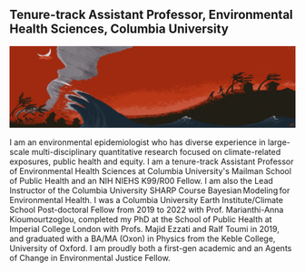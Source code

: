 ## Tenure-track Assistant Professor, Environmental Health Sciences, Columbia University

![](banner/banner.jpg)

I am an environmental epidemiologist who has diverse experience in large-scale multi-disciplinary quantitative research focused on climate-related exposures, public health and equity. I am a tenure-track Assistant Professor of Environmental Health Sciences at Columbia University's Mailman School of Public Health and an NIH NIEHS K99/R00 Fellow. I am also the Lead Instructor of the Columbia University SHARP Course Bayesian Modeling for Environmental Health. I was a Columbia University Earth Institute/Climate School Post-doctoral Fellow from 2019 to 2022 with Prof. Marianthi-Anna Kioumourtzoglou, completed my PhD at the School of Public Health at Imperial College London with Profs. Majid Ezzati and Ralf Toumi in 2019, and graduated with a BA/MA (Oxon) in Physics from the Keble College, University of Oxford. I am proudly both a first-gen academic and an Agents of Change in Environmental Justice Fellow.
